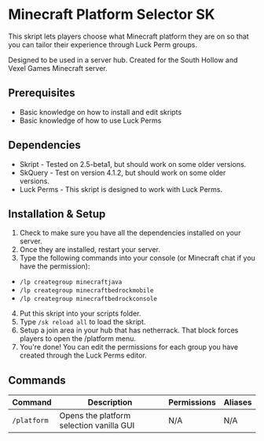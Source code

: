 # Minecraft Platform Selector SK
This skript lets players choose what Minecraft platform they are on so that you can tailor their experience through Luck Perm groups.

Designed to be used in a server hub. Created for the South Hollow and Vexel Games Minecraft server.

## Prerequisites
* Basic knowledge on how to install and edit skripts
* Basic knowledge of how to use Luck Perms

## Dependencies
* Skript - Tested on 2.5-beta1, but should work on some older versions.
* SkQuery - Test on version 4.1.2, but should work on some older versions.
* Luck Perms - This skript is designed to work with Luck Perms.

## Installation & Setup
1. Check to make sure you have all the dependencies installed on your server.
2. Once they are installed, restart your server.
3. Type the following commands into your console (or Minecraft chat if you have the permission):
* `/lp creategroup minecraftjava`
* `/lp creategroup minecraftbedrockmobile`
* `/lp creategroup minecraftbedrockconsole`
4. Put this skript into your scripts folder.
5. Type `/sk reload all` to load the skript.
6. Setup a join area in your hub that has netherrack. That block forces players to open the /platform menu.
6. You're done! You can edit the permissions for each group you have created through the Luck Perms editor.


## Commands
| Command | Description | Permissions | Aliases
| --- | --- | --- | --- |
| `/platform` | Opens the platform selection vanilla GUI | N/A | N/A |


